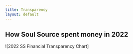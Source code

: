 ```yaml
---
title: Transparency
layout: default
---
```


## How Soul Source spent money in 2022

![2022 SS Financial Transparency Chart]
